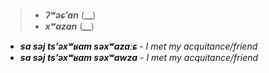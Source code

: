 > - **_ʔʷəɕʼan_** (**__**)
> - **_xʷazan_** (**__**)




- **_sa səj tsʼəxʷʁam səxʷazaːɕ_** - _I met my acquitance/friend_
- **_sa səj tsʼəxʷʁam səxʷawza_** - _I met my acquitance/friend_